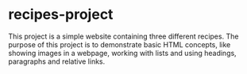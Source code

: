 # recipes-project

This project is a simple website containing three different recipes. The purpose of this project is to demonstrate basic HTML concepts, like showing images in a webpage, working with lists and using headings, paragraphs and relative links.